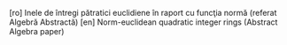 [ro] Inele de întregi pătratici euclidiene în raport cu funcţia normă (referat Algebră Abstractă)
[en] Norm-euclidean quadratic integer rings (Abstract Algebra paper)
